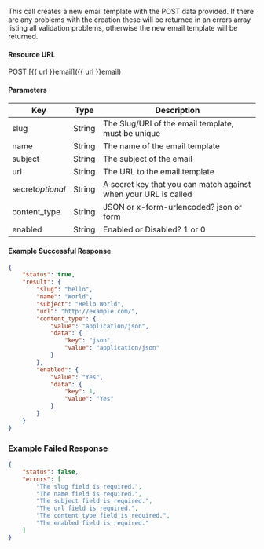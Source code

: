 <!--
@title Create new email template
@author Moltin Ltd
@description Creates a new email template

@sidebar 1
@family Email Templates
@rate No
@auth Yes
@format JSON
@http POST
@version beta
-->
This call creates a new email template with the POST data provided. If there are any problems with the creation these will be returned in an errors array listing all validation problems, otherwise the new email template will be returned.


#### Resource URL
POST [{{ url }}email]({{ url }}email)


#### Parameters
Key | Type | Description
--- | ---- | -----------
slug | String | The Slug/URI of the email template, must be unique
name | String | The name of the email template
subject | String | The subject of the email
url | String | The URL to the email template
secret*optional* | String | A secret key that you can match against when your URL is called
content_type | String | JSON or x-form-urlencoded? json or form
enabled | String | Enabled or Disabled? 1 or 0 

<!--code-->
#### Example Successful Response
``` json
{
    "status": true,
    "result": {
        "slug": "hello",
        "name": "World",
        "subject": "Hello World",
        "url": "http://example.com/",
        "content_type": {
            "value": "application/json",
            "data": {
                "key": "json",
                "value": "application/json"
            }
        },
        "enabled": {
            "value": "Yes",
            "data": {
                "key": 1,
                "value": "Yes"
            }
        }
    }
}
```


### Example Failed Response
``` json
{
    "status": false,
    "errors": [
        "The slug field is required.",
        "The name field is required.",
        "The subject field is required.",
        "The url field is required.",
        "The content type field is required.",
        "The enabled field is required."
    ]
}
```
<!--/code-->
